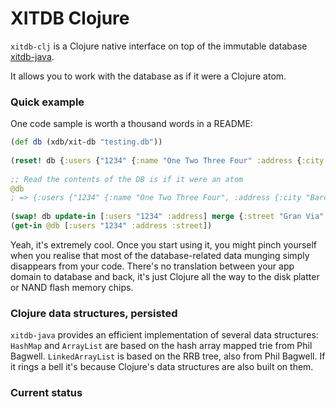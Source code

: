 # XITDB Clojure

`xitdb-clj` is a Clojure native interface on top of the immutable database [xitdb-java](https://github.com/radarroark/xitdb-java).


It allows you to work with the database as if it were a Clojure atom.

### Quick example

One code sample is worth a thousand words in a README:

```clojure
(def db (xdb/xit-db "testing.db"))  
  
(reset! db {:users {"1234" {:name "One Two Three Four" :address {:city "Barcelona"}}}})  
  
;; Read the contents of the DB is if it were an atom  
@db  
; => {:users {"1234" {:name "One Two Three Four", :address {:city "Barcelona"}}}}  
  
(swap! db update-in [:users "1234" :address] merge {:street "Gran Via" :postal-code "08010"})  
(get-in @db [:users "1234" :address :street])
```


Yeah, it's extremely cool. Once you start using it, you might pinch yourself when you realise that most of the database-related data munging simply disappears from your code.
There's no translation between your app domain to database and back, it's just Clojure all the way to the disk platter or NAND flash memory chips.

### Clojure data structures, persisted

`xitdb-java` provides an efficient implementation of several data structures:
`HashMap` and `ArrayList` are based on the hash array mapped trie from Phil Bagwell. `LinkedArrayList` is based on the RRB tree, also from Phil Bagwell.
If it rings a bell it's because Clojure's data structures are also built on them.


### Current status

